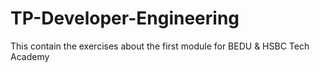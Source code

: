 # TP-Developer-Engineering
This contain the exercises about the first module for BEDU &amp; HSBC Tech Academy
